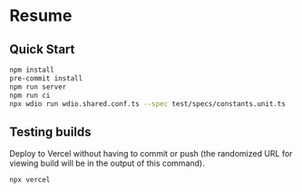 # Resume

## Quick Start

```bash
npm install
pre-commit install
npm run server
npm run ci
npx wdio run wdio.shared.conf.ts --spec test/specs/constants.unit.ts
```

## Testing builds

Deploy to Vercel without having to commit or push (the randomized URL for viewing build will be in the output of this command).

```bash
npx vercel
```
